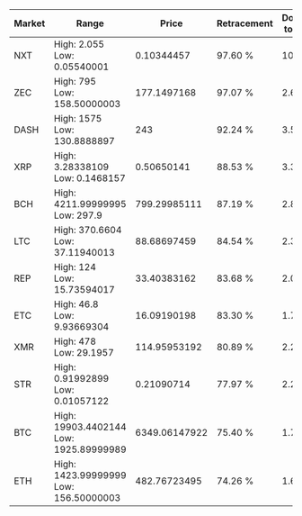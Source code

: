 | Market | Range | Price| Retracement | Doubles to 50% |
| --- | --- | --- | --- | --- |
| NXT | High: 2.055<br />Low: 0.05540001 | 0.10344457 | 97.60 % | 10.20 |
| ZEC | High: 795<br />Low: 158.50000003 | 177.1497168 | 97.07 % | 2.69 |
| DASH | High: 1575<br />Low: 130.8888897 | 243 | 92.24 % | 3.51 |
| XRP | High: 3.28338109<br />Low: 0.1468157 | 0.50650141 | 88.53 % | 3.39 |
| BCH | High: 4211.99999995<br />Low: 297.9 | 799.29985111 | 87.19 % | 2.82 |
| LTC | High: 370.6604<br />Low: 37.11940013 | 88.68697459 | 84.54 % | 2.30 |
| REP | High: 124<br />Low: 15.73594017 | 33.40383162 | 83.68 % | 2.09 |
| ETC | High: 46.8<br />Low: 9.93669304 | 16.09190198 | 83.30 % | 1.76 |
| XMR | High: 478<br />Low: 29.1957 | 114.95953192 | 80.89 % | 2.21 |
| STR | High: 0.91992899<br />Low: 0.01057122 | 0.21090714 | 77.97 % | 2.21 |
| BTC | High: 19903.4402144<br />Low: 1925.89999989 | 6349.06147922 | 75.40 % | 1.72 |
| ETH | High: 1423.99999999<br />Low: 156.50000003 | 482.76723495 | 74.26 % | 1.64 |
